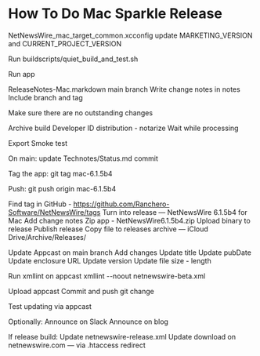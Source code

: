 # How To Do Mac Sparkle Release

NetNewsWire_mac_target_common.xcconfig
	update MARKETING_VERSION and CURRENT_PROJECT_VERSION

Run buildscripts/quiet_build_and_test.sh

Run app

ReleaseNotes-Mac.markdown
main branch
Write change notes in notes
Include branch and tag

Make sure there are no outstanding changes

Archive build
Developer ID distribution - notarize
Wait while processing

Export
Smoke test

On main: update Technotes/Status.md
commit

Tag the app:
git tag mac-6.1.5b4

Push:
git push origin mac-6.1.5b4

Find tag in GitHub - https://github.com/Ranchero-Software/NetNewsWire/tags
Turn into release — NetNewsWire 6.1.5b4 for Mac
Add change notes
Zip app - NetNewsWire6.1.5b4.zip
Upload binary to release
Publish release
Copy file to releases archive — iCloud Drive/Archive/Releases/

Update Appcast on main branch
	Add changes
	Update title
	Update pubDate
	Update enclosure URL
	Update version
	Update file size - length

Run xmllint on appcast
	xmllint --noout netnewswire-beta.xml

Upload appcast
Commit and push git change

Test updating via appcast

Optionally:
Announce on Slack
Announce on blog

If release build:
	Update netnewswire-release.xml
	Update download on netnewswire.com — via .htaccess redirect

